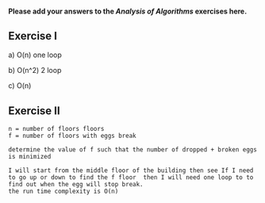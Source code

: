 #### Please add your answers to the ***Analysis of  Algorithms*** exercises here.

## Exercise I

a) O(n) one loop


b) O(n^2) 2 loop


c) O(n)

## Exercise II
    n = number of floors floors
    f = number of floors with eggs break

    determine the value of f such that the number of dropped + broken eggs is minimized

    I will start from the middle floor of the building then see If I need to go up or down to find the f floor  then I will need one loop to to find out when the egg will stop break.
    the run time complexity is O(n)